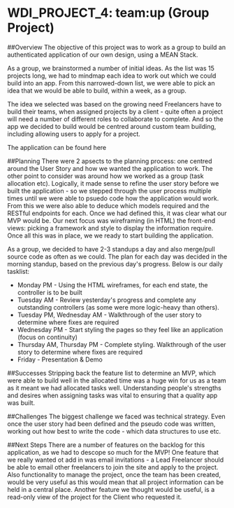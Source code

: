 # WDI\_PROJECT\_4: team:up (Group Project)

##Overview
The objective of this project was to work as a group to build an authenticated application of our own design, using a MEAN Stack. 

As a group, we brainstormed a number of initial ideas. As the list was 15 projects long, we had to mindmap each idea to work out which we could build into an app. From this narrowed-down list, we were able to pick an idea that we would be able to build, within a week, as a group.

The idea we selected was based on the growing need Freelancers have to build their teams, when assigned projects by a client - quite often a project will need a number of different roles to collaborate to complete. And so the app we decided to build would be centred around custom team building, including allowing users to apply for a project.

The application can be found here

##Planning
There were 2 apsects to the planning process: one centred around the User Story and how we wanted the application to work. The other point to consider was around how we worked as a group (task allocation etc). Logically, it made sense to refine the user story before we built the application - so we stepped through the user process multiple times until we were able to psuedo code how the application would work. From this we were also able to deduce which models required and the RESTful endpoints for each. Once we had defined this, it was clear what our MVP would be. Our next focus was wireframing (in HTML) the front-end views: picking a framework and style to display the information require. Once all this was in place, we we ready to start building the application.

As a group, we decided to have 2-3 standups a day and also merge/pull source code as often as we could. The plan for each day was decided in the morning standup, based on the previous day's progress. Below is our daily tasklist:
* Monday PM - Using the HTML wireframes, for each end state, the controller is to be built
* Tuesday AM - Review yesterday's progress and complete any outstanding controllers (as some were more logic-heavy than others).
* Tuesday PM,  Wednesday AM - Walkthrough of the user story to determine where fixes are required 
* Wednesday PM - Start styling the pages so they feel like an application (focus on continuity)
* Thursday AM, Thursday PM - Complete styling. Walkthrough of the user story to determine where fixes are required 
* Friday - Presentation & Demo

##Successes
Stripping back the feature list to determine an MVP, which were able to build well in the allocated time was a huge win for us as a team as it meant we had allocated tasks well. Understanding people's strengths and desires when assigning tasks was vital to ensuring that a quality app was built.

##Challenges
The biggest challenge we faced was technical strategy. Even once the user story had been defined and the pseudo code was written, working out how best to write the code - which data structures to use etc. 

##Next Steps
There are a number of features on the backlog for this application, as we had to descope so much for the MVP! One feature that we really wanted ot add in was email invitations - a Lead Freelancer should be able to email other freelancers to join the site and apply to the project. Also functionality to manage the project, once the team has been created, would be very useful as this would mean that all project information can be held in a central place. Another feature we thought would be useful, is a read-only view of the project for the Client who requested it.
